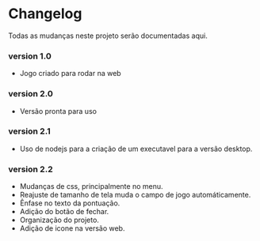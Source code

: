 # Changelog
Todas as mudanças neste projeto serão documentadas aqui.

### version 1.0  
- Jogo criado para rodar na web

### version 2.0  
- Versão pronta para uso

### version 2.1  
- Uso de nodejs para a criação de um executavel para a versão desktop.  

### version 2.2  
- Mudanças de css, principalmente no menu.  
- Reajuste de tamanho de tela muda o campo de jogo automáticamente.  
- Ênfase no texto da pontuação.  
- Adição do botão de fechar.  
- Organização do projeto.  
- Adição de icone na versão web.  
